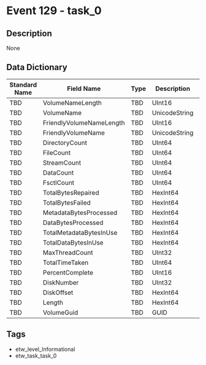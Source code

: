 # Event 129 - task_0

## Description
None

## Data Dictionary
|Standard Name|Field Name|Type|Description|Sample Value|
|---|---|---|---|---|
|TBD|VolumeNameLength|TBD|UInt16|None|None|
|TBD|VolumeName|TBD|UnicodeString|None|None|
|TBD|FriendlyVolumeNameLength|TBD|UInt16|None|None|
|TBD|FriendlyVolumeName|TBD|UnicodeString|None|None|
|TBD|DirectoryCount|TBD|UInt64|None|None|
|TBD|FileCount|TBD|UInt64|None|None|
|TBD|StreamCount|TBD|UInt64|None|None|
|TBD|DataCount|TBD|UInt64|None|None|
|TBD|FsctlCount|TBD|UInt64|None|None|
|TBD|TotalBytesRepaired|TBD|HexInt64|None|None|
|TBD|TotalBytesFailed|TBD|HexInt64|None|None|
|TBD|MetadataBytesProcessed|TBD|HexInt64|None|None|
|TBD|DataBytesProcessed|TBD|HexInt64|None|None|
|TBD|TotalMetadataBytesInUse|TBD|HexInt64|None|None|
|TBD|TotalDataBytesInUse|TBD|HexInt64|None|None|
|TBD|MaxThreadCount|TBD|UInt32|None|None|
|TBD|TotalTimeTaken|TBD|UInt64|None|None|
|TBD|PercentComplete|TBD|UInt16|None|None|
|TBD|DiskNumber|TBD|UInt32|None|None|
|TBD|DiskOffset|TBD|HexInt64|None|None|
|TBD|Length|TBD|HexInt64|None|None|
|TBD|VolumeGuid|TBD|GUID|None|None|

## Tags
* etw_level_Informational
* etw_task_task_0